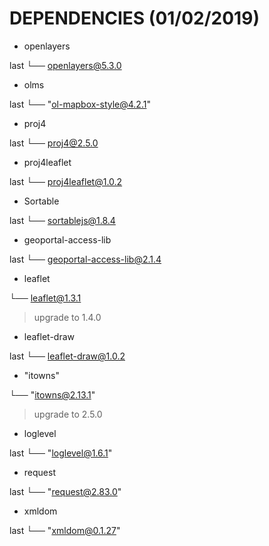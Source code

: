 # DEPENDENCIES (01/02/2019)

* openlayers

last
└── openlayers@5.3.0

* olms

last
└── "ol-mapbox-style@4.2.1"

* proj4

last
└── proj4@2.5.0

* proj4leaflet

last
└── proj4leaflet@1.0.2

* Sortable

last
└── sortablejs@1.8.4

* geoportal-access-lib

last
└── geoportal-access-lib@2.1.4

* leaflet

└── leaflet@1.3.1

> upgrade to 1.4.0

* leaflet-draw

last
└── leaflet-draw@1.0.2

* "itowns"

└── "itowns@2.13.1"

> upgrade to 2.5.0

* loglevel

last
└── "loglevel@1.6.1"

* request

last
└── "request@2.83.0"

* xmldom

last
└── "xmldom@0.1.27"
